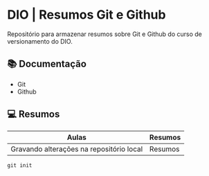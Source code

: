 
# DIO | Resumos Git e Github

Repositório para armazenar resumos sobre Git e Github do curso de versionamento do DIO.

## 📚 Documentação

 - Git
 - Github

 ## 💻 Resumos

 | Aulas | Resumos|
 |-------|--------|
 |Gravando alterações na repositório local| Resumos|

 ```
 git init
 ```
